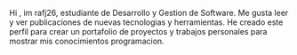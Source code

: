 Hi , im rafj26, estudiante de Desarrollo y Gestion de Software.
Me gusta leer y ver publicaciones de nuevas tecnologias y herramientas.
He creado este perfil para crear un portafolio de proyectos y trabajos personales para mostrar mis conocimientos programacion.



